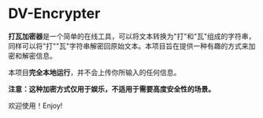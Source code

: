 # DV-Encrypter
**打瓦加密器**是一个简单的在线工具，可以将文本转换为"打"和"瓦"组成的字符串，同样可以将"打""瓦"字符串解密回原始文本。本项目旨在提供一种有趣的方式来加密和解密信息。

本项目**完全本地运行**，并不会上传你所输入的任何信息。

**注意：这种加密方式仅用于娱乐，不适用于需要高度安全性的场景。**

欢迎使用！Enjoy!
